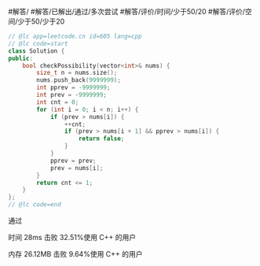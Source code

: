 #解答/ #解答/已解出/通过/多次尝试 #解答/评价/时间/少于50/20 #解答/评价/空间/少于50/少于20 

```C++
// @lc app=leetcode.cn id=605 lang=cpp
// @lc code=start
class Solution {
public:
	bool checkPossibility(vector<int>& nums) {
		size_t n = nums.size();
		nums.push_back(9999999);
		int pprev = -9999999;
		int prev = -9999999;
		int cnt = 0;
		for (int i = 0; i < n; i++) {
			if (prev > nums[i]) {
				++cnt;
				if (prev > nums[i + 1] && pprev > nums[i]) {
					return false;
				}
			}
			pprev = prev;
			prev = nums[i];
		}
		return cnt <= 1;
	}
};
// @lc code=end
```

通过

时间
28ms
击败 32.51%使用 C++ 的用户

内存
26.12MB
击败 9.64%使用 C++ 的用户